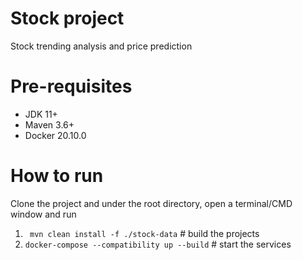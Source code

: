 # Stock project
Stock trending analysis and price prediction

# Pre-requisites
* JDK 11+
* Maven 3.6+
* Docker 20.10.0

# How to run
Clone the project and under the root directory, open a terminal/CMD window and run
1. ` mvn clean install -f ./stock-data`    # build the projects
1. `docker-compose --compatibility up --build`    # start the services
